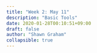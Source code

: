 ```yaml
---
title: "Week 2: May 11"
description: "Basic Tools"
date: 2020-01-28T00:10:51+09:00
draft: false
author: "Shawn Graham"
collapsible: true
---
```

